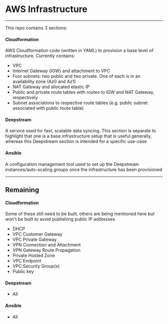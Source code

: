 # AWS Infrastructure
---

This repo contains 3 sections:

#### Cloudformation

AWS Cloudformation code (written in YAML) to provision a base level of infrastructure. Currently contains:
  - VPC
  - Internet Gateway (IGW) and attachment to VPC
  - Four subnets: two public and two private. One of each is in an availability zone (Az0 and Az1)
  - NAT Gateway and allocated elastic IP
  - Public and private route tables with routes to IGW and NAT Gateway, respectively
  - Subnet associations to respective route tables (e.g. public subnet associated with public route table)

#### Deepstream

A service used for fast, scalable data syncing. This section is separate to highlight that one is a base infrastructure setup that is useful generally, whereas this Deepstream section is intended for a specific use-case

#### Ansible

A configuration management tool used to set up the Deepstream instances/auto-scaling groups once the infrastructure has been provisioned

---
## Remaining

#### Cloudformation

Some of these still need to be built, others are being mentioned here but won't be built to avoid publishing public IP addresses
- DHCP
- VPC Customer Gateway
- VPC Private Gateway
- VPN Connection and Attachment
- VPN Gateway Route Propagation
- Private Hosted Zone
- VPC Endpoint
- VPC Security Group(s)
- Public key

#### Deepstream

- All

#### Ansible

- All
